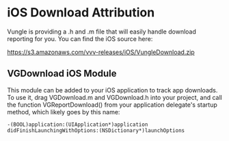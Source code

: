 # iOS Download Attribution

Vungle is providing a .h and .m file that will easily handle download reporting for you. You can find the iOS source here:

https://s3.amazonaws.com/vvv-releases/iOS/VungleDownload.zip

## VGDownload iOS Module

This module can be added to your iOS application to track app downloads. To use it, drag VGDownload.m and VGDownload.h into your project, and call the function VGReportDownload() from your application delegate's startup method, which likely goes by this name:

```Obj-c
-(BOOL)application:(UIApplication*)application didFinishLaunchingWithOptions:(NSDictionary*)launchOptions
```

